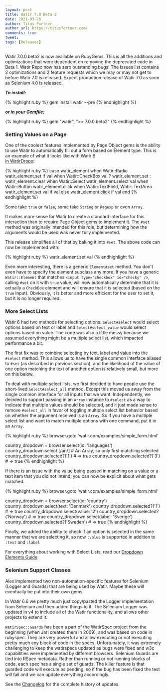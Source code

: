 ```yaml
---
layout: post
title: Watir 7.0 Beta 2
date: 2021-03-26
author: Titus Fortner
author_url: https://titusfortner.com/
comments: true
tweet: 
tags: [Releases]
---
```


Watir 7.0.0.beta2 is now available on RubyGems. This is all the additions and optimizations that were dependent on 
removing the deprecated code in Beta 1. Watir Repo now has zero outstanding bugs! The Issues list contains 2 optimizations
and 2 feature requests which we may or may not get to before Watir 7.0 is released. Expect production release of 
Watir 7.0 as soon as Selenium 4.0 is released.
<!--more-->

***To install:***

{% highlight ruby %}
gem install watir --pre
{% endhighlight %}

***or in your Gemfile:*** 

{% highlight ruby %}
gem "watir", ">= 7.0.0.beta2"
{% endhighlight %}

### Setting Values on a Page

One of the coolest features implemented by Page Object gems is the ability to use Watir to automatically
fill out a form based on Element type. This is an example of what it looks like with Watir 6   
[in WatirDrops](https://github.com/titusfortner/watir_drops/):

{% highlight ruby %}
  case watir_element
  when Watir::Radio
    watir_element.set if val
  when Watir::CheckBox
    val ? watir_element.set : watir_element.clear
  when Watir::Select
    watir_element.select val
  when Watir::Button
    watir_element.click
  when Watir::TextField, Watir::TextArea
    watir_element.set val if val
  else
    watir_element.click if val
  end
{% endhighlight %}

Some take `true` or `false`, some take `String` or `Regexp` or even `Array`.

It makes more sense for Watir to create a standard interface for this interaction than to 
require Page Object gems to implement it. The `#set` method was originally intended for this role, 
but determining how the arguments would be used was never fully implemented.

This release simplifies all of that by baking it into `#set`. 
The above code can now be implemented with:

{% highlight ruby %}
  watir_element.set val
{% endhighlight %}

Even more interesting, there is a generic `Element#set` method. You don't even have to specify
the element subclass any more. If you have a generic `Watir::Element` that matches 
`<input type="checkbox" id="checky" />`, calling `#set` on it with `true` value, will now automatically
determine that it is actually a `CheckBox` element and will ensure that it is selected (based on the `true` input).
Obviously, it is better and more efficient for the user to set it, but it is no longer required.

### More Select Lists

Watir 6 had two methods for selecting options. `Select#select` would select
options based on text or label and `Select#select_value` would select options based on value.
The code was also a little messy because we assumed everything might be a multiple select list, which
impacted performance a bit.

The first fix was to combine selecting by text, label and value into the `#select` method.
This allows us to have the single common interface aliased to `#set` (as described in previous section), 
and the likelihood of the value of one option matching the text of another option is relatively small,
but more on this below.

To deal with multiple select lists, we first decided to have people 
use the short-lived `Select#select_all` method. Except this moved us 
away from the single common interface for all inputs that we want. Independently,
we decided to support passing in an `Array` instance to `#select` as a way to indicate
that multiple values should be selected, and it just made sense to remove `#select_all` in favor of
toggling multiple select list behavior based on whether the argument received is an `Array`.
So if you have a multiple select list and want to match multiple options with one command, put it in an `Array`.

{% highlight ruby %}
browser.goto 'watir.com/examples/simple_form.html'

country_dropdown = browser.select(id: 'languages')
country_dropdown.select [/an/] # An Array, so only first matching selected
country_dropdown.selected?('1') # => true
country_dropdown.selected?('3') # => true
{% endhighlight %}

If there is an issue with the value being passed in matching on a value or a text item that you did not
intend, you can now be explicit about what gets matched.

{% highlight ruby %}
browser.goto 'watir.com/examples/simple_form.html'

country_dropdown = browser.select(id: 'country')
country_dropdown.select(text: 'Denmark')
country_dropdown.selected?('1') # => true
country_dropdown.select(value: '2')
country_dropdown.selected?('Norway') # => true
country_dropdown.select(label: 'Sverige')
country_dropdown.selected?('Sweden') # => true
{% endhighlight %}

Finally, we added the ability to check if an option is selected in the same manner that
we are selecting it, so now `:value` is supported in addition to `:text` and `:label`

For everything about working with Select Lists, read our [Dropdown Elements Guide](/guides/dropdowns)

### Selenium Support Classes

Alex implemented two non-automation-specific features for Selenium (Logger and Guards) that are being used by Watir.
Maybe these will eventually be put into their own gems.

In Watir 6.6 we pretty much just copy/pasted the Logger implementation from Selenium and then
added things to it. The Selenium Logger was updated in v4 to include all of the Watir functionality,
and allows other projects to extend it.

`WatirSpec::Guards` has been a part of the WatirSpec project from the beginning (when Jari created them
in 2009), and was based on code in rubyspec. 
They are very powerful and allow executing or not executing pretty much any
block of code in the specs. Unfortunately, it was extremely challenging to keep the watirspecs updated 
as bugs were fixed and w3c capabilities were implemented by different browsers. Selenium Guards
are tied into RSpec metadata. Rather than running or not running blocks of code, each spec has a single
set of guards. The killer feature is that guarded code will execute as pending, so if the bug has been
fixed the test will fail and we can update everything accordingly.

See the [Changelog](https://github.com/watir/watir/blob/main/CHANGES.md) 
for the complete history of updates.
